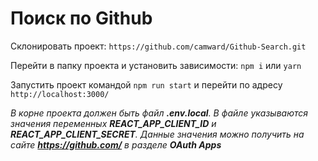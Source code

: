 # Поиск по Github

Склонировать проект: `https://github.com/camward/Github-Search.git`

Перейти в папку проекта и установить зависимости: `npm i` или `yarn`

Запустить проект командой `npm run start` и перейти по адресу `http://localhost:3000/`

*В корне проекта должен быть файл **.env.local**. В файле указываются значения переменных  **REACT_APP_CLIENT_ID** и **REACT_APP_CLIENT_SECRET**. Данные значения можно получить на сайте **https://github.com/** в разделе **OAuth Apps***
